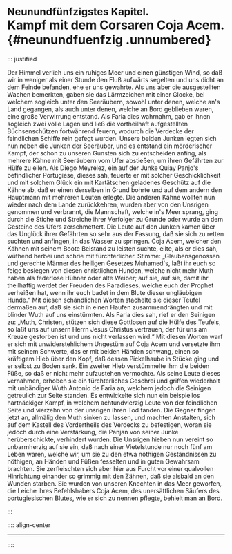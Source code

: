 # <small>Neunundfünfzigstes Kapitel.</small><br />Kampf mit dem Corsaren Coja Acem.{#neunundfuenfzig .unnumbered}

::: justified

Der Himmel verlieh uns ein ruhiges Meer und einen günstigen Wind, so daß wir in
weniger als einer Stunde den Fluß aufwärts segelten und uns dicht an dem Feinde
befanden, ehe er uns gewahrte. Als uns aber die ausgestellten Wachen bemerkten,
gaben sie das Lärmzeichen mit einer Glocke, bei welchem sogleich unter den
Seeräubern, sowohl unter denen, welche an's Land gegangen, als auch unter denen,
welche an Bord geblieben waren, eine große Verwirrung entstand. Als Faria dies
wahrnahm, gab er ihnen sogleich zwei volle Lagen und ließ die vortheilhaft
aufgestellten Büchsenschützen fortwährend feuern, wodurch die Verdecke der
feindlichen Schiffe rein gefegt wurden. Unsere beiden Junken legten sich nun
neben die Junken der Seeräuber, und es entstand ein mörderischer Kampf, der
schon zu unseren Gunsten sich zu entscheiden anfing, als mehrere Kähne mit
Seeräubern vom Ufer abstießen, um ihren Gefährten zur Hülfe zu eilen. Als Diego
Meyrelez, ein auf der Junke Quiay Panjo's befindlicher Portugiese, dieses sah,
feuerte er mit solcher Geschicklichkeit und mit solchem Glück ein mit
Kartätschen geladenes Geschütz auf die Kähne ab, daß er einen derselben in Grund
bohrte und auf dem andern den Hauptmann mit mehreren Leuten erlegte. Die anderen
Kähne wollten nun wieder nach dem Lande zurückkehren, wurden aber von den
Unsrigen genommen und verbrannt, die Mannschaft, welche in's Meer sprang, ging
durch die Stiche und Streiche ihrer Verfolger zu Grunde oder wurde an dem
Gesteine des Ufers zerschmettert. Die Leute auf den Junken kamen über das
Unglück ihrer Gefährten so sehr aus der Fassung, daß sie sich zu retten suchten
und anfingen, in das Wasser zu springen. Coja Acem, welcher den Kähnen mit
seinem Boote Beistand zu leisten suchte, eilte, als er dies sah, wüthend herbei
und schrie mit fürchterlicher. Stimme: „Glaubensgenossen und gerechte Männer des
heiligen Gesetzes Muhamed's, laßt ihr euch so feige besiegen von diesen
christlichen Hunden, welche nicht mehr Muth haben als federlose Hühner oder alte
Weiber; auf sie, auf sie, damit ihr theilhaftig werdet der Freuden des
Paradieses, welche euch der Prophet verheißen hat, wenn ihr euch badet in dem
Blute dieser ungläubigen Hunde.“ Mit diesen schändlichen Worten stachelte sie
dieser Teufel dermaßen auf, daß sie sich in einen Haufen zusammendrängten und
mit blinder Wuth auf uns einstürmten. Als Faria dies sah, rief er den Seinigen
zu: „Muth, Christen, stützen sich diese Gottlosen auf die Hülfe des Teufels, so
laßt uns auf unsern Herrn Jesus Christus vertrauen, der für uns am Kreuze
gestorben ist und uns nicht verlassen wird.“ Mit diesen Worten warf er sich mit
unwiderstehlichem Ungestüm auf Coja Acem und versetzte ihm mit seinem Schwerte,
das er mit beiden Händen schwang, einen so kräftigem Hieb über den Kopf, daß
dessen Pickelhaube in Stücke ging und er selbst zu Boden sank. Ein zweiter Hieb
verstümmelte ihm die beiden Füße, so daß er nicht mehr aufzustehen vermochte.
Als seine Leute dieses vernahmen, erhoben sie ein fürchterliches Geschrei und
griffen wiederholt mit unbändiger Wuth Antonio de Faria an, welchem jedoch die
Seinigen getreulich zur Seite standen. Es entwickelte sich nun ein beispiellos
hartnäckiger Kampf, in welchem achtundvierzig Leute von der feindlichen Seite
und vierzehn von der unsrigen ihren Tod fanden. Die Gegner fingen jetzt an,
allmälig den Muth sinken zu lassen, und machten Anstalten, sich auf dem Kastell
des Vordertheils des Verdecks zu befestigen, woran sie jedoch durch eine
Verstärkung, die Panjan von seiner Junke herüberschickte, verhindert wurden. Die
Unsrigen hieben nun vereint so unbarmherzig auf sie ein, daß nach einer
Vietelstunde nur noch fünf am Leben waren, welche wir, um sie zu den etwa
nöthigen Geständnissen zu nöthigen, an Händen und Füßen fesselten und in guten
Gewahrsam brachten. Sie zerfleischten sich aber hier aus Furcht vor einer
qualvollen Hinrichtung einander so grimmig mit den Zähnen, daß sie alsbald an
den Wunden starben. Sie wurden von unseren Knechten in das Meer geworfen, die
Leiche ihres Befehlshabers Coja Acem, des unersättlichen Säufers des
portugiesischen Blutes, wie er sich zu nennen pflegte, behielt man an Bord.

:::


:::: align-center
****
::::
